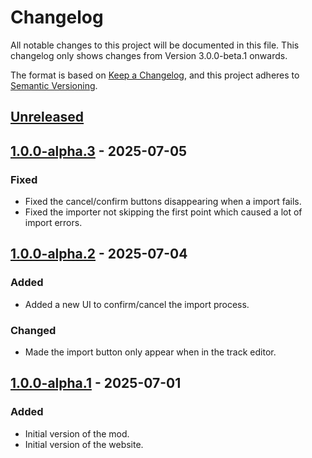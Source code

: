 # Changelog

All notable changes to this project will be documented in this file.
This changelog only shows changes from Version 3.0.0-beta.1 onwards.

The format is based on [Keep a Changelog](https://keepachangelog.com/en/1.1.0/),
and this project adheres to [Semantic Versioning](https://semver.org/spec/v2.0.0.html).

## [Unreleased]

## [1.0.0-alpha.3] - 2025-07-05

### Fixed

- Fixed the cancel/confirm buttons disappearing when a import fails.
- Fixed the importer not skipping the first point which caused a lot of import errors.

## [1.0.0-alpha.2] - 2025-07-04

### Added

- Added a new UI to confirm/cancel the import process.

### Changed

- Made the import button only appear when in the track editor.

## [1.0.0-alpha.1] - 2025-07-01

### Added

- Initial version of the mod.
- Initial version of the website.

[unreleased]: https://github.com/Redon-Tech/Emergency-Vehicle-Creator/compare/1.0.0-alpha.3...main
[1.0.0-alpha.1]: https://github.com/Redon-Tech/Emergency-Vehicle-Creator/releases/tag/1.0.0-alpha.1
[1.0.0-alpha.2]: https://github.com/Redon-Tech/Emergency-Vehicle-Creator/releases/tag/1.0.0-alpha.2
[1.0.0-alpha.3]: https://github.com/Redon-Tech/Emergency-Vehicle-Creator/releases/tag/1.0.0-alpha.3